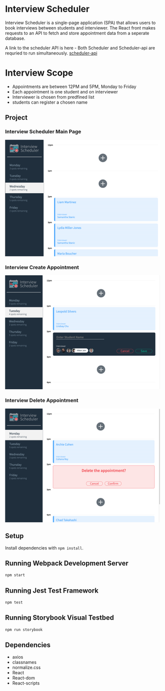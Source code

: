 # Interview Scheduler

Interview Scheduler is a single-page application (SPA) that allows users to book interviews between students and interviewer. The React front makes requests to an API to fetch and store appointment data from a seperate database.

A link to the scheduler API is here - Both Scheduler and Scheduler-api are requried to run simultaneously.
[scheduler-api](https://github.com/Davichavix/scheduler-api)

# Interview Scope
- Appointments are between 12PM and 5PM, Monday to Friday
- Each appointment is one student and on interviewer
- Interviewer is chosen from predfined list
- students can register a chosen name


## Project

### Interview Scheduler Main Page
!["screenshot of Scheduler front page Desktop"](https://github.com/Davichavix/scheduler/blob/main/docs/Scheduler_front_page.png?raw=true)

### Interview Create Appointment
!["screenshot of Scheduler create appointment"](https://github.com/Davichavix/scheduler/blob/main/docs/Scheduler_Create_appointment.png?raw=true)

### Interview Delete Appointment
!["screenshot of Scheduler delete appointment"](https://github.com/Davichavix/scheduler/blob/main/docs/Scheduler_Delete_appointment.png?raw=true)

## Setup

Install dependencies with `npm install`.

## Running Webpack Development Server

```sh
npm start
```

## Running Jest Test Framework

```sh
npm test
```

## Running Storybook Visual Testbed

```sh
npm run storybook
```

## Dependencies

- axios
- classnames
- normalize.css
- React
- React-dom
- React-scripts